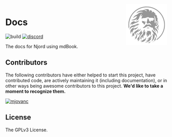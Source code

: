 <img align="right" width="128" height="128" alt="njord" src="https://github.com/njord-rs/resources/raw/master/logo.png">

# Docs

![build](https://img.shields.io/github/actions/workflow/status/njord-rs/docs/docs.yml?branch=master)
[![discord](https://img.shields.io/discord/1181504958802186240.svg?style=flat&color=lightgray&logo=discord)](https://discord.gg/2uppTzjUHE)

The docs for Njord using mdBook.

## Contributors

The following contributors have either helped to start this project, have contributed
code, are actively maintaining it (including documentation), or in other ways
being awesome contributors to this project. **We'd like to take a moment to recognize them.**

[<img src="https://github.com/mjovanc.png?size=72" alt="mjovanc" width="72">](https://github.com/mjovanc)

## License

The GPLv3 License.
